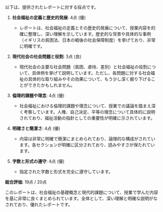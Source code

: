 以下は、提供されたレポートに対する採点です。

1. **社会福祉の定義と歴史的発展**: 4点 (優)
   - レポートは、社会福祉の定義とその歴史的発展について、授業内容を的確に整理し、深い理解を示しています。歴史的な背景や具体的な事例（イギリスの貧困法、日本の戦後の社会保障制度）を挙げており、非常に明確です。

2. **現代社会の社会問題と役割**: 3点 (良)
   - 現代社会の主要な社会問題（貧困、虐待、差別）と社会福祉の役割について、具体例を挙げて説明しています。ただし、各問題に対する社会福祉の具体的な取り組みやその効果について、もう少し深く掘り下げることができたかもしれません。

3. **倫理的課題や理念**: 4点 (優)
   - 社会福祉における倫理的課題や理念について、授業での議論を踏まえ深く考察しています。人権、自己決定、平等の理念について具体的に説明されており、福祉活動の指針としての重要性が明確に示されています。

4. **明確さと簡潔さ**: 4点 (優)
   - 内容は非常に明確で簡潔にまとめられており、論理的な構成がされています。各セクションが明確に区分されており、読みやすさが保たれています。

5. **字数と形式の遵守**: 4点 (優)
   - 指定された字数と形式を完全に遵守しています。

**総合評価**: 19点 / 20点

このレポートは、社会福祉の基礎概念と現代的課題について、授業で学んだ内容を基に非常に良くまとめられています。全体として、深い理解と明確な説明がなされており、優れたレポートです。